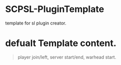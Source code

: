 # SCPSL-PluginTemplate
template for sl plugin creator.

# defualt Template content.
> player join/left, server start/end, warhead start.
